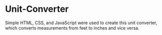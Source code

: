 # Unit-Converter
Simple HTML, CSS, and JavaScript were used to create this unit converter, which converts measurements from feet to inches and vice versa.
